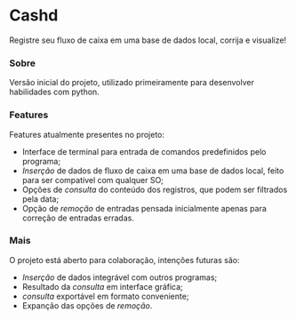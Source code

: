 # Cashd

Registre seu fluxo de caixa em uma base de dados local, corrija e visualize!

### Sobre

Versão inicial do projeto, utilizado primeiramente para desenvolver habilidades com python.

### Features

Features atualmente presentes no projeto:

- Interface de terminal para entrada de comandos predefinidos pelo programa;
- *Inserção* de dados de fluxo de caixa em uma base de dados local, feito para ser compatível com qualquer SO;
- Opções de *consulta* do conteúdo dos registros, que podem ser filtrados pela data;
- Opção de *remoção* de entradas pensada inicialmente apenas para correção de entradas erradas.

### Mais
O projeto está aberto para colaboração, intenções futuras são:

- *Inserção* de dados integrável com outros programas;
- Resultado da *consulta* em interface gráfica;
- *consulta* exportável em formato conveniente;
- Expanção das opções de *remoção*.

